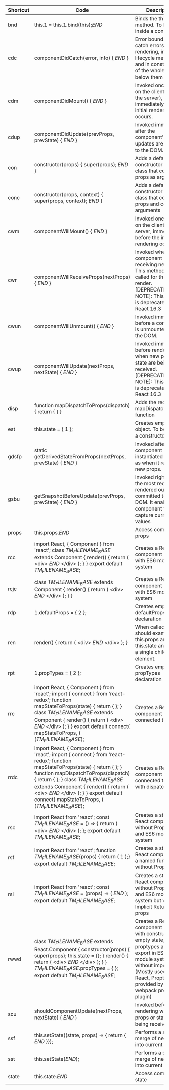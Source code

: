 
| Shortcut  | Code | Description | 
| --------  | ---- | ----------- |
| bnd  |  this.$1$ = this.$1$.bind(this);$END$  |  Binds the this of a method. To be used inside a constructor |
| cdc  |  componentDidCatch(error, info) {&#10; $END$&#10;}&#10;  |  Error boundaries catch errors during rendering, in lifecycle methods, and in constructors of the whole tree below them |
| cdm  |  componentDidMount() {&#10; $END$&#10;}&#10;  |  Invoked once, only on the client (not on the server), immediately after the initial rendering occurs. |
| cdup  |  componentDidUpdate(prevProps, prevState) {&#10; $END$&#10;}&#10;  |  Invoked immediately after the component's updates are flushed to the DOM. |
| con  |  constructor(props) {&#10; super(props);&#10; $END$&#10;}&#10;  |  Adds a default constructor for the class that contains props as arguments |
| conc  |  constructor(props, context) {&#10; super(props, context);&#10; $END$&#10;}&#10;  |  Adds a default constructor for the class that contains props and context as arguments  |
| cwm  |  componentWillMount() {&#10; $END$&#10;}&#10;  |  Invoked once, both on the client and server, immediately before the initial rendering occurs |
| cwr  |  componentWillReceiveProps(nextProps) {&#10; $END$&#10;}&#10;  |  Invoked when a component is receiving new props. This method is not called for the initial render. [DEPRECATION NOTE]: This method is deprecated in React 16.3 |
| cwun  |  componentWillUnmount() {&#10; $END$&#10;}&#10;  |  Invoked immediately before a component is unmounted from the DOM. |
| cwup  |  componentWillUpdate(nextProps, nextState) {&#10; $END$&#10;}&#10;  |  Invoked immediately before rendering when new props or state are being received. [DEPRECATION NOTE]: This method is deprecated in React 16.3 |
| disp  |  function mapDispatchToProps(dispatch) {&#10; return {&#10; }&#10;}  |  Adds the redux mapDispatchToProps function |
| est  |  this.state = {&#10; $1$&#10;};  |  Creates empty state object. To be used in a constructor. |
| gdsfp  |  static getDerivedStateFromProps(nextProps, prevState) {&#10; $END$&#10;}&#10;  | Invoked after a component is instantiated as well as when it receives new props. |
| gsbu  |  getSnapshotBeforeUpdate(prevProps, prevState) {&#10; $END$&#10;}&#10;  |  Invoked right before the most recently rendered output is committed to e.g. the DOM. It enables your component to capture current values |
| props  |  this.props.$END$  |  Access component's props |
| rcc  |  import React, { Component } from 'react';&#10;&#10;class $TM_FILENAME_BASE$ extends Component {&#10; render() {&#10;  return (&#10;   &lt;div&gt;&#10;    $END$&#10;   &lt;/div&gt;&#10;  );&#10; }&#10;}&#10;&#10;export default $TM_FILENAME_BASE$;  |  Creates a React component class with ES6 module system |
| rcjc  |  class $TM_FILENAME_BASE$ extends Component {&#10; render() {&#10;  return (&#10;   &lt;div&gt;&#10;    $END$&#10;   &lt;/div&gt;&#10;  );&#10; }&#10;}&#10;  |  Creates a React component class with ES6 module system
| rdp  |  $1$.defaultProps = {&#10; $2$&#10;};  |  Creates empty defaultProps declaration
| ren  |  render() {&#10; return (&#10;  &lt;div&gt;&#10;   $END$&#10;  &lt;/div&gt;&#10; );&#10;}  |  When called, it should examine this.props and this.state and return a single child element.
| rpt  |  $1$.propTypes = {&#10; $2$&#10;};  |  Creates empty propTypes declaration
| rrc  |  import React, { Component } from 'react';&#10;import { connect } from 'react-redux';&#10;&#10;function mapStateToProps(state) {&#10; return {&#10;&#10; };&#10;}&#10;&#10;class $TM_FILENAME_BASE$ extends Component {&#10; render() {&#10;  return (&#10;   &lt;div&gt;&#10;    $END$&#10;   &lt;/div&gt;&#10;  );&#10; }&#10;}&#10;&#10;export default connect(&#10; mapStateToProps,&#10;)($TM_FILENAME_BASE$);  |  Creates a React component class connected to redux
| rrdc  |  import React, { Component } from 'react';&#10;import { connect } from 'react-redux';&#10;&#10;function mapStateToProps(state) {&#10; return {&#10;&#10; };&#10;}&#10;&#10;function mapDispatchToProps(dispatch) {&#10; return {&#10;&#10; };&#10;}&#10;&#10;class $TM_FILENAME_BASE$ extends Component {&#10; render() {&#10;  return (&#10;   &lt;div&gt;&#10;    $END$&#10;   &lt;/div&gt;&#10;  );&#10; }&#10;}&#10;&#10;export default connect(&#10; mapStateToProps,&#10;)($TM_FILENAME_BASE$);  |  Creates a React component class connected to redux with dispatch
| rsc  |  import React from 'react';&#10;&#10;const $TM_FILENAME_BASE$ = () =&gt; {&#10; return (&#10;  &lt;div&gt;&#10;   $END$&#10;  &lt;/div&gt;&#10; );&#10;};&#10;&#10;export default $TM_FILENAME_BASE$;  |  Creates a stateless React component without PropTypes and ES6 module system |
| rsf  |  import React from 'react';&#10;&#10;function $TM_FILENAME_BASE$(props) {&#10; return (&#10;  $1$&#10; );}&#10;&#10;export default $TM_FILENAME_BASE$;  |  Creates a stateless React component as a named function without PropTypes  |
| rsi  |  import React from 'react';&#10;&#10;const $TM_FILENAME_BASE$ = (props) =&gt; (&#10; $END$&#10;);&#10;&#10;export default $TM_FILENAME_BASE$;  |  Creates a stateless React component without PropTypes and ES6 module system but with Implicit Return and props |
| rwwd  |  class $TM_FILENAME_BASE$ extends React.Component {&#10; constructor(props) {&#10;  super(props);&#10;&#10;  this.state = {};&#10;&#10; }&#10;&#10; render() {&#10;  return (&#10;   &lt;div&gt;&#10;    $END$&#10;   &lt;/div&gt;&#10;  );&#10; }&#10;}&#10;&#10;$TM_FILENAME_BASE$.propTypes = {&#10;&#10;};&#10;&#10;export default $TM_FILENAME_BASE$;  |  Creates a React component class with constructor, empty state, proptypes and export in ES6 module system without imports. (Mostly used when React, Proptypes are provided by webpack provide plugin) |
| scu  |  shouldComponentUpdate(nextProps, nextState) {&#10; $END$&#10;}&#10;  |  Invoked before rendering when new props or state are being received. |
| ssf  |  this.setState((state, props) =&gt; { return { $END$ }});&#10;  |  Performs a shallow merge of nextState into current state |
| sst  |  this.setState($END$);  |  Performs a shallow merge of nextState into current state |
| state  |  this.state.$END$  |  Access component's state |
